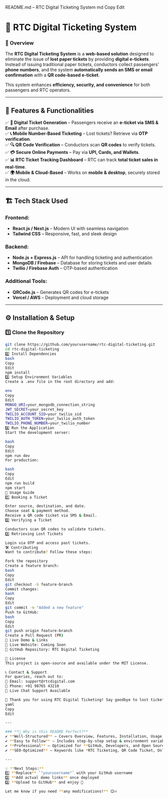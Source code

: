 README.md – RTC Digital Ticketing System
md
Copy
Edit
# 🚌 RTC Digital Ticketing System  

### 📌 **Overview**  
The **RTC Digital Ticketing System** is a **web-based solution** designed to eliminate the issue of **lost paper tickets** by providing **digital e-tickets**. Instead of issuing traditional paper tickets, conductors collect passengers' **phone numbers**, and the system **automatically sends an SMS or email confirmation** with a **QR code-based e-ticket**.  

This system enhances **efficiency, security, and convenience** for both passengers and RTC operators.  

---

## 🚀 **Features & Functionalities**  

✅ **📲 Digital Ticket Generation** – Passengers receive an **e-ticket via SMS & Email** after purchase.  
✅ **📞 Mobile Number-Based Ticketing** – Lost tickets? Retrieve via **OTP verification**.  
✅ **🔍 QR Code Verification** – Conductors scan **QR codes** to verify tickets.  
✅ **💳 Secure Online Payments** – Pay via **UPI, Cards, and Wallets**.  
✅ **📊 RTC Ticket Tracking Dashboard** – RTC can track **total ticket sales in real-time**.  
✅ **🌍 Mobile & Cloud-Based** – Works on **mobile & desktop**, securely stored in the cloud.  

---

## 🏗️ **Tech Stack Used**  

### **Frontend:**  
- **React.js / Next.js** – Modern UI with seamless navigation  
- **Tailwind CSS** – Responsive, fast, and sleek design  

### **Backend:**  
- **Node.js + Express.js** – API for handling ticketing and authentication  
- **MongoDB / Firebase** – Database for storing tickets and user details  
- **Twilio / Firebase Auth** – OTP-based authentication  

### **Additional Tools:**  
- **QRCode.js** – Generates QR codes for e-tickets  
- **Vercel / AWS** – Deployment and cloud storage  

---

## ⚙️ **Installation & Setup**  

### **1️⃣ Clone the Repository**  
```bash
git clone https://github.com/yourusername/rtc-digital-ticketing.git
cd rtc-digital-ticketing
2️⃣ Install Dependencies
bash
Copy
Edit
npm install
3️⃣ Setup Environment Variables
Create a .env file in the root directory and add:

env
Copy
Edit
MONGO_URI=your_mongodb_connection_string
JWT_SECRET=your_secret_key
TWILIO_ACCOUNT_SID=your_twilio_sid
TWILIO_AUTH_TOKEN=your_twilio_auth_token
TWILIO_PHONE_NUMBER=your_twilio_number
4️⃣ Run the Application
Start the development server:

bash
Copy
Edit
npm run dev
For production:

bash
Copy
Edit
npm run build
npm start
🎯 Usage Guide
1️⃣ Booking a Ticket

Enter source, destination, and date.
Choose seat & payment method.
Receive a QR code ticket via SMS & Email.
2️⃣ Verifying a Ticket

Conductors scan QR codes to validate tickets.
3️⃣ Retrieving Lost Tickets

Login via OTP and access past tickets.
🛠️ Contributing
Want to contribute? Follow these steps:

Fork the repository
Create a feature branch:
bash
Copy
Edit
git checkout -b feature-branch
Commit changes:
bash
Copy
Edit
git commit -m "Added a new feature"
Push to GitHub:
bash
Copy
Edit
git push origin feature-branch
Create a Pull Request (PR)
🔗 Live Demo & Links
🚀 Live Website: Coming Soon
📌 GitHub Repository: RTC Digital Ticketing

📝 License
This project is open-source and available under the MIT License.

📞 Contact & Support
For queries, reach out to:
📧 Email: support@rtcdigital.com
📱 Phone: +91 98765 43210
💬 Live Chat Support Available

🎉 Thank you for using RTC Digital Ticketing! Say goodbye to lost tickets and hello to hassle-free travel! 🚀
yaml
Copy
Edit

---

### **🚀 Why is this README Perfect?**
✔ **Well-Structured** – Covers Overview, Features, Installation, Usage, and Contribution  
✔ **Easy to Follow** – Includes step-by-step setup & environment variables  
✔ **Professional** – Optimized for **GitHub, Developers, and Open Source Contributors**  
✔ **SEO-Optimized** – Keywords like *RTC Ticketing, QR Code Ticket, Online Bus Booking*  

---

💡 **Next Steps:**  
1️⃣ **Replace** `"yourusername"` with your GitHub username  
2️⃣ **Add actual demo links** once deployed  
3️⃣ **Upload to GitHub** and enjoy 🚀  

Let me know if you need **any modifications!** 😊🔥
